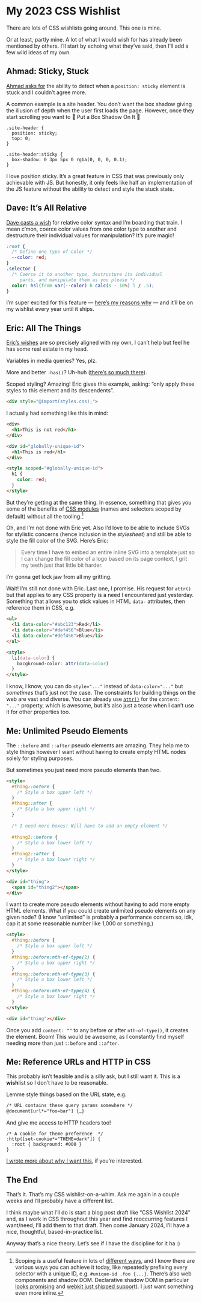 # My 2023 CSS Wishlist

There are lots of CSS wishlists going around. This one is mine.

Or at least, partly mine. A lot of what I would wish for has already been mentioned by others. I’ll start by echoing what they’ve said, then I’ll add a few wild ideas of my own.

## Ahmad: Sticky, Stuck

[Ahmad asks for](http://ishadeed.com/article/css-wishlist-2023/) the ability to detect when a `position: sticky` element is stuck and I couldn’t agree more.

A common example is a site header. You don’t want the box shadow giving the illusion of depth when the user first loads the page. However, once they start scrolling you want to 🎵 Put a Box Shadow On It 🎵

```
.site-header {
  position: sticky;
  top: 0;
}

.site-header:sticky {
  box-shadow: 0 3px 5px 0 rgba(0, 0, 0, 0.1);
}
```

I love position sticky. It’s a great feature in CSS that was previously only achievable with JS. But honestly, it only feels like half an implementation of the JS feature without the ability to detect and style the stuck state.

## Dave: It’s All Relative

[Dave casts a wish](https://daverupert.com/2023/01/css-wishlist-2023/) for relative color syntax and I’m boarding that train. I mean c’mon, coerce color values from one color type to another and destructure their individual values for manipulation? It’s pure magic!

```css
:root {
  /* Define one type of color */
  --color: red;
}
.selector {
  /* Coerce it to another type, destructure its individual
     parts, and manipulate them as you please */
  color: hsl(from var(--color) h calc(s - 10%) l / .5);
}
```

I’m super excited for this feature — [here’s my reasons why](https://blog.jim-nielsen.com/2021/css-relative-colors/) — and it’ll be on my wishlist every year until it ships.

## Eric: All The Things

[Eric’s wishes](https://meyerweb.com/eric/thoughts/2023/02/08/css-wish-list-2023/) are so precisely aligned with my own, I can’t help but feel he has some real estate in my head.

Variables in media queries? Yes, plz.

More and better `:has()`? Uh-huh ([there’s so much there](https://blog.jim-nielsen.com/2022/unlocked-possibilities-of-has-selector/)).

Scoped styling? Amazing! Eric gives this example, asking: “only apply these styles to this element and its descendents”.

```html
<div style="@import(styles.css);">
```

I actually had something like this in mind:

```html
<div>
  <h1>This is not red</h1>
</div>

<div id="globally-unique-id">
  <h1>This is red</h1>
</div>

<style scoped="#globally-unique-id">
  h1 {
    color: red;
  }
</style>
```

But they’re getting at the same thing. In essence, something that gives you some of the benefits of [CSS modules](https://github.com/css-modules/css-modules) (names and selectors scoped by default) without all the tooling.[^1]

Oh, and I’m not done with Eric yet. Also I’d love to be able to include SVGs for stylistic concerns (hence inclusion in the _stylesheet_) and still be able to style the fill color of the SVG. Here’s Eric:

> Every time I have to embed an entire inline SVG into a template just so I can change the fill color of a logo based on its page context, I grit my teeth just that little bit harder.

I’m gonna get lock jaw from all my gritting.

Wait! I’m still not done with Eric. Last one, I promise. His request for `attr()` but that applies to any CSS property is a need I encountered just yesterday. Something that allows you to stick values in HTML `data-` attributes, then reference them in CSS, e.g.

```html
<ul>
  <li data-color="#abc123">Red</li>
  <li data-color="#def456">Blue</li>
  <li data-color="#def456">Blue</li>
</ul>

<style>
  li[data-color] {
    bacgkround-color: attr(data-color)
  }
</style>
```

I know, I know, you can do `style="..."` instead of `data-color="..."` but _sometimes_ that’s just not the case. The constraints for building things on the web are vast and diverse. You can already use [`attr()`](https://developer.mozilla.org/en-US/docs/Web/CSS/attr) for the `content: "..."` property, which is awesome, but it’s also just a tease when I can’t use it for other properties too.

## Me: Unlimited Pseudo Elements

The `::before` and `::after` pseudo elements are amazing. They help me to style things however I want without having to create empty HTML nodes solely for styling purposes.

But sometimes you just need more pseudo elements than two.

```html
<style>
  #thing::before {
    /* Style a box upper left */
  }
  #thing::after {
    /* Style a box upper right */
  }
  
  /* I need more boxes! Will have to add an empty element */
  
  #thing2::before {
    /* Style a box lower left */
  }
  #thing2::after {
    /* Style a box lower right */
  }
</style>

<div id="thing">
  <span id="thing2"></span>
</div>
```

I want to create more pseudo elements without having to add more empty HTML elements. What if you could create unlimited pseudo elements on any given node? (I know “unlimited” is probably a performance concern so, idk, cap it at some reasonable number like 1,000 or something.)

```html
<style>
  #thing::before {
    /* Style a box upper left */
  }
  #thing::before:nth-of-type(2) {
    /* Style a box upper right */
  }  
  #thing::before:nth-of-type(3) {
    /* Style a box lower left */
  }
  #thing::before:nth-of-type(4) {
    /* Style a box lower right */
  }
</style>

<div id="thing"></div>
```

Once you add `content: ""` to any before or after `nth-of-type()`, it creates the element. Boom! This would be awesome, as I constantly find myself needing more than just `::before` and `::after`.

## Me: Reference URLs and HTTP in CSS

This probably isn’t feasible and is a silly ask, but I still want it. This is a **wish**list so I don’t have to be reasonable.

Lemme style things based on the URL state, e.g.

```html
/* URL contains these query params somewhere */
@document[url*="foo=bar"] {…}
```

And give me access to HTTP headers too!

```
/* A cookie for theme preference  */
:http([set-cookie*="THEME=dark"]) {
  :root { background: #000 }
}
```

[I wrote more about why I want this](https://blog.jim-nielsen.com/2022/css-for-urls-and-http-headers/), if you’re interested.

## The End

That’s it. That’s my CSS wishlist-on-a-whim. Ask me again in a couple weeks and I’ll probably have a different list.

I think maybe what I’ll do is start a blog post draft like “CSS Wishlist 2024" and, as I work in CSS throughout this year and find reoccurring features I want/need, I’ll add them to that draft. Then come January 2024, I’ll have a nice, thoughtful, based-in-practice list.

Anyway that’s a nice theory. Let’s see if I have the discipline for it ha :)


[^1]: Scoping is a useful feature in lots of [different ways](https://blog.jim-nielsen.com/2022/multiple-inline-svgs/), and I know there are various ways you can achieve it today, like repeatedly prefixing every selector with a unique ID, e.g. `#unique-id .foo {...}`. There’s also web components and shadow DOM. Declarative shadow DOM in particular [looks promising](https://twitter.com/simevidas/status/1620440940375851008?s=20) and [webkit just shipped support](https://webkit.org/blog/13851/declarative-shadow-dom/)). I just want something even more inline.
